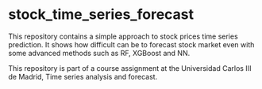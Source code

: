 # stock_time_series_forecast

This repository contains a simple approach to stock prices time series prediction. It shows how difficult can be to forecast stock market even with some advanced methods such as RF, XGBoost and NN.

This repository is part of a course assignment at the Universidad Carlos III de Madrid, Time series analysis and forecast.
